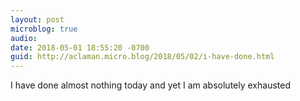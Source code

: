 ```yaml
---
layout: post
microblog: true
audio: 
date: 2018-05-01 18:55:20 -0700
guid: http://aclaman.micro.blog/2018/05/02/i-have-done.html
---
```

I have done almost nothing today and yet I am absolutely exhausted
